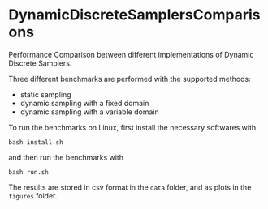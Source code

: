 
# DynamicDiscreteSamplersComparisons

Performance Comparison between different implementations of Dynamic Discrete Samplers.

Three different benchmarks are performed with the supported methods:

- static sampling
- dynamic sampling with a fixed domain
- dynamic sampling with a variable domain

To run the benchmarks on Linux, first install the necessary softwares with

```
bash install.sh
```

and then run the benchmarks with

```
bash run.sh
```

The results are stored in csv format in the `data` folder, and as plots in the 
`figures` folder. 

